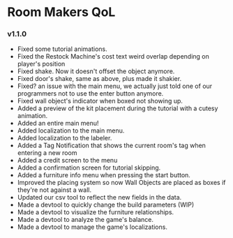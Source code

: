# Room Makers QoL

### v1.1.0

+ Fixed some tutorial animations.
+ Fixed the Restock Machine's cost text weird overlap depending on player's position
+ Fixed shake. Now it doesn't offset the object anymore.
+ Fixed door's shake, same as above, plus made it shakier.
+ Fixed? an issue with the main menu, we actually just told one of our programmers not to use the enter button anymore.
+ Fixed wall object's indicator when boxed not showing up.
+ Added a preview of the kit placement during the tutorial with a cutesy animation.
+ Added an entire main menu!
+ Added localization to the main menu.
+ Added localization to the labeler.
+ Added a Tag Notification that shows the current room's tag when entering a new room
+ Added a credit screen to the menu
+ Added a confirmation screen for tutorial skipping.
+ Added a furniture info menu when pressing the start button.
+ Improved the placing system so now Wall Objects are placed as boxes if they're not against a wall.
+ Updated our csv tool to reflect the new fields in the data.
+ Made a devtool to quickly change the build parameters (WIP)
+ Made a devtool to visualize the furniture relationships.
+ Made a devtool to analyze the game's balance.
+ Made a devtool to manage the game's localizations.
